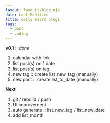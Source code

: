 ```yaml
---
layout: layouts/blog.njk
date: Last Modified
title: daily micro blogi
tags:
  - post
  - coding
---
```

**v0.1** :: *done*
1. calendar with link
2. list post(s) on 1 date
3. list post(s) on tag
4. new tag :: create list_new_tag (manually)
5. new post :: create list_to_date (manually)

**Next**
1. git / rebuild / push
2. UI improvement
3. auto generate :: list_new_tag / list_new_date
4. add list_month
